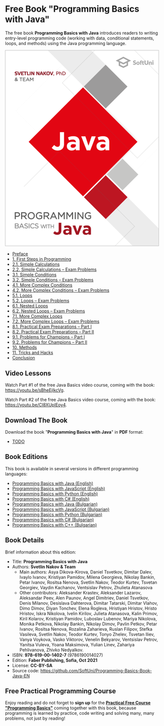 # Free Book "Programming Basics with Java"

The free book **Programming Basics with Java** introduces readers to writing entry-level programming code (working with data, conditional statements, loops, and methods) using the Java programming language.

<a href="#"><img src="/assets/Java-Programming-Basics-Book-Cover.png" alt="Programming Basics with Java Book - Cover" class="readme-book-cover-image"/></a>

* [Preface](chapter-00-preface.md)
* [1. First Steps in Programming](chapter-01-first-steps-in-programming.md)
* [2.1. Simple Calculations](chapter-02-simple-calculations.md)
* [2.2. Simple Calculations – Exam Problems](chapter-02-simple-calculations-exam-problems.md)
* [3.1. Simple Conditions](chapter-03-simple-conditions.md)
* [3.2. Simple Conditions – Exam Problems](chapter-03-simple-conditions-exam-problems.md)
* [4.1. More Complex Conditions](chapter-04-complex-conditions.md)
* [4.2. More Complex Conditions – Exam Problems](chapter-04-complex-conditions-exam-problems.md)
* [5.1. Loops](chapter-05-loops.md)
* [5.2. Loops – Exam Problems](chapter-05-loops-exam-problems.md)
* [6.1. Nested Loops](chapter-06-nested-loops.md)
* [6.2. Nested Loops – Exam Problems](chapter-06-nested-loops-exam-problems.md)
* [7.1. More Complex Loops](chapter-07-complex-loops.md)
* [7.2. More Complex Loops – Exam Problems](chapter-07-complex-loops-exam-problems.md)
* [8.1. Practical Exam Preparations – Part I](chapter-08-exam-preparation.md)
* [8.2. Practical Exam Preparations – Part II](chapter-08-exam-preparation-part-2.md)
* [9.1. Problems for Champions – Part I](chapter-09-problems-for-champions.md)
* [9.2. Problems for Champions – Part II](chapter-09-problems-for-champions-part-2.md)
* [10. Methods](chapter-10-methods.md)
* [11. Tricks and Hacks](chapter-11-tricks-and-hacks.md)
* [Conclusion](chapter-12-conclusion.md)

## Video Lessons

Watch Part #1 of the free Java Basics video course, coming with the book: https://youtu.be/sBheEjlkcVg.

Watch Part #2 of the free Java Basics video course, coming with the book: https://youtu.be/CI8XUpIEoy4.

## Download The Book

Download the book "**Programming Basics with Java**" in **PDF** format:
* <a href="#">TODO</a>

## Book Editions

This book is available in several versions in different programming languages:
* [Programming Basics with Java (English)](https://java-book.softuni.org)
* [Programming Basics with JavaScript (English)](https://js-book.softuni.org)
* [Programming Basics with Python (English)](https://python-book.softuni.org)
* [Programming Basics with C# (English)](https://csharp-book.softuni.org)
* [Programming Basics with Java (Bulgarian)](https://java-book.softuni.bg)
* [Programming Basics with JavaScript (Bulgarian)](https://js-book.softuni.bg)
* [Programming Basics with Python (Bulgarian)](https://python-book.softuni.bg)
* [Programming Basics with C# (Bulgarian)](https://csharp-book.softuni.bg)
* [Programming Basics with C++ (Bulgarian)](https://cpp-book.softuni.bg)

## Book Details

Brief information about this edition:
* Title: **Programming Basics with Java**
* Authors: **Svetlin Nakov & Team**
  * Main authors: Asya Dikova-Kirova, Daniel Tsvetkov, Dimitar Dalev, Ivaylo Ivanov, Kristiyan Pamidov, Milena Georgieva, Nikolay Bankin, Petar Ivanov, Rositsa Nenova, Svetlin Nakov, Teodor Kurtev, Tsvetan Georgiev, Vaydin Kachanov, Ventsislav Petrov, Zhulieta Atanasova
  * Other contributors: Aleksander Krastev, Aleksander Lazarov, Aleksandar Peev, Alen Paunov, Angel Dimitriev, Daniel Tsvetkov, Denis Milanov, Desislava Dahterova, Dimitar Tatarski, Dimitar Vlahov, Dimo Dimov, Diyan Tonchev, Elena Rogleva, Hristiyan Hristov, Hristo Hristov, Iskra Nikolova, Ivelin Kirilov, Julieta Atanasova, Kalin Primov, Kiril Kolarov, Kristiyan Pamidov, Luboslav Lubenov, Mariya Nikolova, Monika Petkova, Nikolay Bankin, Nikolay Dimov, Pavlin Petkov, Petar Ivanov, Rositsa Nenova, Rozalina Zaharieva, Ruslan Filipov, Stefka Vasileva, Svetlin Nakov, Teodor Kurtev, Tonyo Zhelev, Tsvetan Iliev, Vanya Voykova, Vasko Viktorov, Venelin Bekyarov, Ventsislav Petrov, Yanitsa Vuleva, Yoana Maksimova, Yulian Linev, Zahariya Pehlivanova, Zhivko Nedyalkov.
* ISBN: **978-619-00-1402-7** (9786190014027)
* Edition: **Faber Publishing, Sofia, Oct 2021**
* License: **CC-BY-SA**
* Source code: https://github.com/SoftUni/Programming-Basics-Book-Java-EN

## Free Practical Programming Course

Enjoy reading and do not forget to **sign up** for the [**Practical Free Course "Programming Basics"**](https://softuni.org) coming together with this book, because programming is learned by practice, code writing and solving many, many problems, not just by reading!
